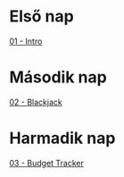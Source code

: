 # Első nap

[01 - Intro](01-intro/Readme.md)

# Második nap

[02 - Blackjack](02-blackjack/Readme.md)

# Harmadik nap

[03 - Budget Tracker](03-budget-tracker/Readme.md)
